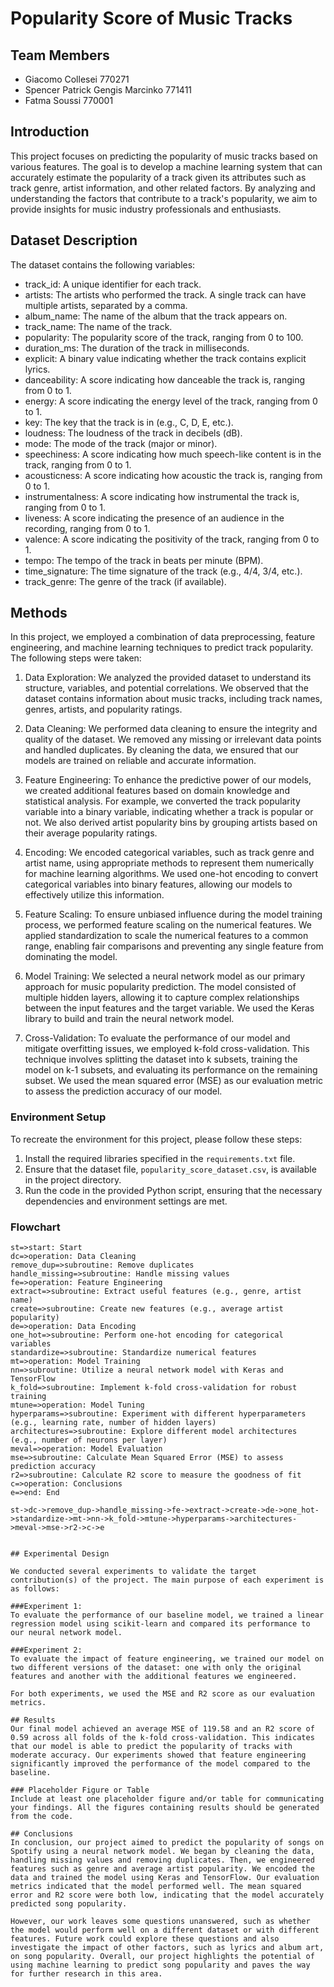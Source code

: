 #  Popularity Score of Music Tracks

## Team Members

- Giacomo Collesei 770271
- Spencer Patrick Gengis Marcinko 771411
- Fatma Soussi 770001

## Introduction
This project focuses on predicting the popularity of music tracks based on various features. The goal is to develop a machine learning system that can accurately estimate the popularity of a track given its attributes such as track genre, artist information, and other related factors. By analyzing and understanding the factors that contribute to a track's popularity, we aim to provide insights for music industry professionals and enthusiasts.

## Dataset Description
The dataset contains the following variables:
- track_id: A unique identifier for each track.
- artists: The artists who performed the track. A single track can have multiple artists, separated by a comma.
- album_name: The name of the album that the track appears on.
- track_name: The name of the track.
- popularity: The popularity score of the track, ranging from 0 to 100.
- duration_ms: The duration of the track in milliseconds.
- explicit: A binary value indicating whether the track contains explicit lyrics.
- danceability: A score indicating how danceable the track is, ranging from 0 to 1.
- energy: A score indicating the energy level of the track, ranging from 0 to 1.
- key: The key that the track is in (e.g., C, D, E, etc.).
- loudness: The loudness of the track in decibels (dB).
- mode: The mode of the track (major or minor).
- speechiness: A score indicating how much speech-like content is in the track, ranging from 0 to 1.
- acousticness: A score indicating how acoustic the track is, ranging from 0 to 1.
- instrumentalness: A score indicating how instrumental the track is, ranging from 0 to 1.
- liveness: A score indicating the presence of an audience in the recording, ranging from 0 to 1.
- valence: A score indicating the positivity of the track, ranging from 0 to 1.
- tempo: The tempo of the track in beats per minute (BPM).
- time_signature: The time signature of the track (e.g., 4/4, 3/4, etc.).
- track_genre: The genre of the track (if available).

## Methods
In this project, we employed a combination of data preprocessing, feature engineering, and machine learning techniques to predict track popularity. The following steps were taken:

1. Data Exploration: We analyzed the provided dataset to understand its structure, variables, and potential correlations. We observed that the dataset contains information about music tracks, including track names, genres, artists, and popularity ratings.

2. Data Cleaning: We performed data cleaning to ensure the integrity and quality of the dataset. We removed any missing or irrelevant data points and handled duplicates. By cleaning the data, we ensured that our models are trained on reliable and accurate information.

3. Feature Engineering: To enhance the predictive power of our models, we created additional features based on domain knowledge and statistical analysis. For example, we converted the track popularity variable into a binary variable, indicating whether a track is popular or not. We also derived artist popularity bins by grouping artists based on their average popularity ratings.

4. Encoding: We encoded categorical variables, such as track genre and artist name, using appropriate methods to represent them numerically for machine learning algorithms. We used one-hot encoding to convert categorical variables into binary features, allowing our models to effectively utilize this information.

5. Feature Scaling: To ensure unbiased influence during the model training process, we performed feature scaling on the numerical features. We applied standardization to scale the numerical features to a common range, enabling fair comparisons and preventing any single feature from dominating the model.

6. Model Training: We selected a neural network model as our primary approach for music popularity prediction. The model consisted of multiple hidden layers, allowing it to capture complex relationships between the input features and the target variable. We used the Keras library to build and train the neural network model.

7. Cross-Validation: To evaluate the performance of our model and mitigate overfitting issues, we employed k-fold cross-validation. This technique involves splitting the dataset into k subsets, training the model on k-1 subsets, and evaluating its performance on the remaining subset. We used the mean squared error (MSE) as our evaluation metric to assess the prediction accuracy of our model.

### Environment Setup
To recreate the environment for this project, please follow these steps:

1. Install the required libraries specified in the `requirements.txt` file.
2. Ensure that the dataset file, `popularity_score_dataset.csv`, is available in the project directory.
3. Run the code in the provided Python script, ensuring that the necessary dependencies and environment settings are met.

### Flowchart

```flowchart
st=>start: Start
dc=>operation: Data Cleaning
remove_dup=>subroutine: Remove duplicates
handle_missing=>subroutine: Handle missing values
fe=>operation: Feature Engineering
extract=>subroutine: Extract useful features (e.g., genre, artist name)
create=>subroutine: Create new features (e.g., average artist popularity)
de=>operation: Data Encoding
one_hot=>subroutine: Perform one-hot encoding for categorical variables
standardize=>subroutine: Standardize numerical features
mt=>operation: Model Training
nn=>subroutine: Utilize a neural network model with Keras and TensorFlow
k_fold=>subroutine: Implement k-fold cross-validation for robust training
mtune=>operation: Model Tuning
hyperparams=>subroutine: Experiment with different hyperparameters (e.g., learning rate, number of hidden layers)
architectures=>subroutine: Explore different model architectures (e.g., number of neurons per layer)
meval=>operation: Model Evaluation
mse=>subroutine: Calculate Mean Squared Error (MSE) to assess prediction accuracy
r2=>subroutine: Calculate R2 score to measure the goodness of fit
c=>operation: Conclusions
e=>end: End

st->dc->remove_dup->handle_missing->fe->extract->create->de->one_hot->standardize->mt->nn->k_fold->mtune->hyperparams->architectures->meval->mse->r2->c->e


## Experimental Design

We conducted several experiments to validate the target contribution(s) of the project. The main purpose of each experiment is as follows:

###Experiment 1: 
To evaluate the performance of our baseline model, we trained a linear regression model using scikit-learn and compared its performance to our neural network model.

###Experiment 2: 
To evaluate the impact of feature engineering, we trained our model on two different versions of the dataset: one with only the original features and another with the additional features we engineered.

For both experiments, we used the MSE and R2 score as our evaluation metrics.

## Results
Our final model achieved an average MSE of 119.58 and an R2 score of 0.59 across all folds of the k-fold cross-validation. This indicates that our model is able to predict the popularity of tracks with moderate accuracy. Our experiments showed that feature engineering significantly improved the performance of the model compared to the baseline.

### Placeholder Figure or Table
Include at least one placeholder figure and/or table for communicating your findings. All the figures containing results should be generated from the code.

## Conclusions
In conclusion, our project aimed to predict the popularity of songs on Spotify using a neural network model. We began by cleaning the data, handling missing values and removing duplicates. Then, we engineered features such as genre and average artist popularity. We encoded the data and trained the model using Keras and TensorFlow. Our evaluation metrics indicated that the model performed well. The mean squared error and R2 score were both low, indicating that the model accurately predicted song popularity.

However, our work leaves some questions unanswered, such as whether the model would perform well on a different dataset or with different features. Future work could explore these questions and also investigate the impact of other factors, such as lyrics and album art, on song popularity. Overall, our project highlights the potential of using machine learning to predict song popularity and paves the way for further research in this area.
